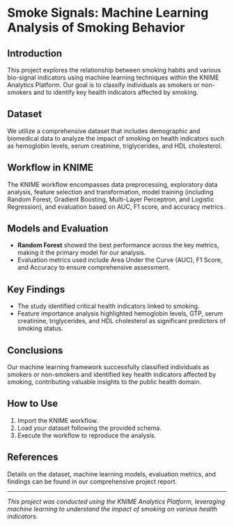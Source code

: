 # Smoke Signals: Machine Learning Analysis of Smoking Behavior

## Introduction
This project explores the relationship between smoking habits and various bio-signal indicators using machine learning techniques within the KNIME Analytics Platform. Our goal is to classify individuals as smokers or non-smokers and to identify key health indicators affected by smoking.

## Dataset
We utilize a comprehensive dataset that includes demographic and biomedical data to analyze the impact of smoking on health indicators such as hemoglobin levels, serum creatinine, triglycerides, and HDL cholesterol.

## Workflow in KNIME
The KNIME workflow encompasses data preprocessing, exploratory data analysis, feature selection and transformation, model training (including Random Forest, Gradient Boosting, Multi-Layer Perceptron, and Logistic Regression), and evaluation based on AUC, F1 score, and accuracy metrics.

## Models and Evaluation
- **Random Forest** showed the best performance across the key metrics, making it the primary model for our analysis.
- Evaluation metrics used include Area Under the Curve (AUC), F1 Score, and Accuracy to ensure comprehensive assessment.

## Key Findings
- The study identified critical health indicators linked to smoking.
- Feature importance analysis highlighted hemoglobin levels, GTP, serum creatinine, triglycerides, and HDL cholesterol as significant predictors of smoking status.

## Conclusions
Our machine learning framework successfully classified individuals as smokers or non-smokers and identified key health indicators affected by smoking, contributing valuable insights to the public health domain.

## How to Use
1. Import the KNIME workflow.
2. Load your dataset following the provided schema.
3. Execute the workflow to reproduce the analysis.

## References
Details on the dataset, machine learning models, evaluation metrics, and findings can be found in our comprehensive project report.

---

*This project was conducted using the KNIME Analytics Platform, leveraging machine learning to understand the impact of smoking on various health indicators.*
